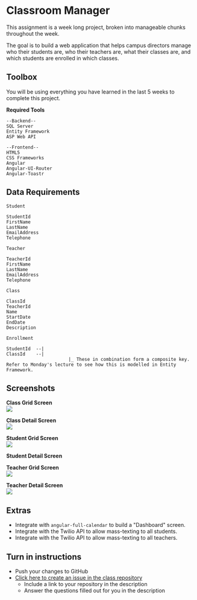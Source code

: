 # Classroom Manager

This assignment is a week long project, broken into manageable chunks throughout the week.

The goal is to build a web application that helps campus directors manage who their students are, who their teachers are, what their classes are, and which students are enrolled in which classes.

## Toolbox
You will be using everything you have learned in the last 5 weeks to complete this project. 

**Required Tools**

```
--Backend--
SQL Server
Entity Framework
ASP Web API

--Frontend--
HTML5
CSS Frameworks
Angular
Angular-UI-Router
Angular-Toastr
```

## Data Requirements

`Student`

```
StudentId
FirstName
LastName
EmailAddress
Telephone
```

`Teacher`

```
TeacherId
FirstName
LastName
EmailAddress
Telephone
```

`Class`

```
ClassId
TeacherId
Name
StartDate
EndDate
Description
```

`Enrollment`

```
StudentId  --|
ClassId    --|
					   |_ These in combination form a composite key. Refer to Monday's lecture to see how this is modelled in Entity Framework.
```

## Screenshots
**Class Grid Screen**<br />
<img src="http://i.imgur.com/oAye5m7.png" />

**Class Detail Screen**<br />
<img src="http://i.imgur.com/if7pRyU.png" />	

**Student Grid Screen**<br />
<img src="http://i.imgur.com/cJcIVaC.png" />

**Student Detail Screen**<br />
<img src="http://i.imgur.com/D63Rg1X.png" alt="">

**Teacher Grid Screen**<br />
<img src="http://i.imgur.com/7yBbOMG.png" />

**Teacher Detail Screen**<br />
<img src="http://i.imgur.com/3CCG1ge.png" />

## Extras
* Integrate with `angular-full-calendar` to build a "Dashboard" screen.	
* Integrate with the Twilio API to allow mass-texting to all students.
* Integrate with the Twilio API to allow mass-texting to all teachers.

## Turn in instructions
* Push your changes to GitHub 
* [Click here to create an issue in the class repository](https://www.github.com/OriginCodeAcademy/Cohort7/issues/new?title=18-ClassroomManager&body=1.%20Where%20can%20I%20find%20your%20repository%3F%20(Paste%20the%20url%20of%20your%20repository%20below)%0A%0A2.%20How%20many%20screens%20were%20you%20able%20to%20complete%3F%0A%0A3.%20Did%20you%20complete%20any%20of%20the%20extras%3F)
	* Include a link to your repository in the description
	* Answer the questions filled out for you in the description